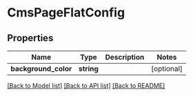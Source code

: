 # CmsPageFlatConfig

## Properties
Name | Type | Description | Notes
------------ | ------------- | ------------- | -------------
**background_color** | **string** |  | [optional] 

[[Back to Model list]](../../README.md#documentation-for-models) [[Back to API list]](../../README.md#documentation-for-api-endpoints) [[Back to README]](../../README.md)

